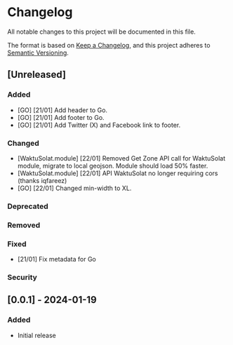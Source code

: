# Changelog

All notable changes to this project will be documented in this file.

The format is based on [Keep a Changelog](https://keepachangelog.com/en/1.0.0/), and this project adheres to [Semantic Versioning](https://semver.org/spec/v2.0.0.html).

## [Unreleased]

### Added
<!-- - New features that have been added since the last release -->
- [GO] [21/01] Add header to Go.
- [GO] [21/01] Add footer to Go.
- [GO] [21/01] Add Twitter (X) and Facebook link to footer.

### Changed
<!-- - Changes to existing functionality -->
- [WaktuSolat.module] [22/01] Removed Get Zone API call for WaktuSolat module, migrate to local geojson. Module should load 50% faster.
- [WaktuSolat.module] [22/01] API WaktuSolat no longer requiring cors (thanks iqfareez)
- [GO] [22/01] Changed min-width to XL.

### Deprecated
<!-- - Features that are planned to be removed in a future release -->

### Removed
<!-- - Features that have been removed -->

### Fixed
<!-- - Any bug fixes -->
- [21/01] Fix metadata for Go

### Security
<!-- - Any security fixes -->

## [0.0.1] - 2024-01-19

### Added
- Initial release